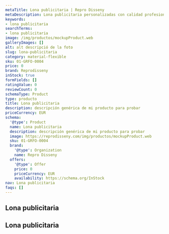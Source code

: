 ```yaml
---
metaTitle: Lona publicitaria | Repro Disseny
metaDescription: Lona publicitaria personalizadas con calidad profesional en Cataluña.
keywords:
- lona publicitaria
searchTerms:
- lona publicitaria
image: /img/productos/mockupProduct.web
galleryImages: []
alt: alt descripció de la foto
slug: lona-publicitaria
category: material-flexible
sku: 01-GRFO-0004
price: 0
brand: Reprodisseny
inStock: true
formFields: []
ratingValue: 0
reviewCount: 0
schemaType: Product
type: producto
title: Lona publicitaria
description: descripción genérica de mi producto para probar
priceCurrency: EUR
schema:
  '@type': Product
  name: Lona publicitaria
  description: descripción genérica de mi producto para probar
  image: https://reprodisseny.com/img/productos/mockupProduct.web
  sku: 01-GRFO-0004
  brand:
    '@type': Organization
    name: Repro Disseny
  offers:
    '@type': Offer
    price: 0
    priceCurrency: EUR
    availability: https://schema.org/InStock
nav: Lona publicitaria
faqs: []
---
```


## Lona publicitaria

## Lona publicitaria
